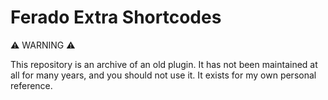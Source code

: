 # Ferado Extra Shortcodes

⚠️ WARNING ⚠️

This repository is an archive of an old plugin.
It has not been maintained at all for many years, and you should not use it.
It exists for my own personal reference.
